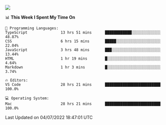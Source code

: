 ![](http://github-profile-summary-cards.vercel.app/api/cards/profile-details?username=kok-s0s&theme=vue)

<!--START_SECTION:waka-->
📊 **This Week I Spent My Time On** 

```text
💬 Programming Languages: 
TypeScript               13 hrs 51 mins      ████████████░░░░░░░░░░░░░   48.87% 
CSS                      6 hrs 15 mins       █████░░░░░░░░░░░░░░░░░░░░   22.04% 
JavaScript               3 hrs 48 mins       ███░░░░░░░░░░░░░░░░░░░░░░   13.44% 
HTML                     1 hr 19 mins        █░░░░░░░░░░░░░░░░░░░░░░░░   4.64% 
Markdown                 1 hr 3 mins         █░░░░░░░░░░░░░░░░░░░░░░░░   3.74%

🔥 Editors: 
VS Code                  28 hrs 21 mins      █████████████████████████   100.0%

💻 Operating System: 
Mac                      28 hrs 21 mins      █████████████████████████   100.0%

```


 Last Updated on 04/07/2022 18:47:01 UTC
<!--END_SECTION:waka-->
